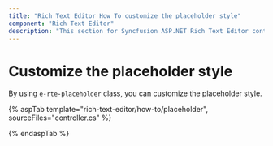 ```yaml
---
title: "Rich Text Editor How To customize the placeholder style"
component: "Rich Text Editor"
description: "This section for Syncfusion ASP.NET Rich Text Editor control explains the customization of placeholder style."
---
```


# Customize the placeholder style

By using `e-rte-placeholder` class, you can customize the placeholder style.

{% aspTab template="rich-text-editor/how-to/placeholder", sourceFiles="controller.cs" %}

{% endaspTab %}